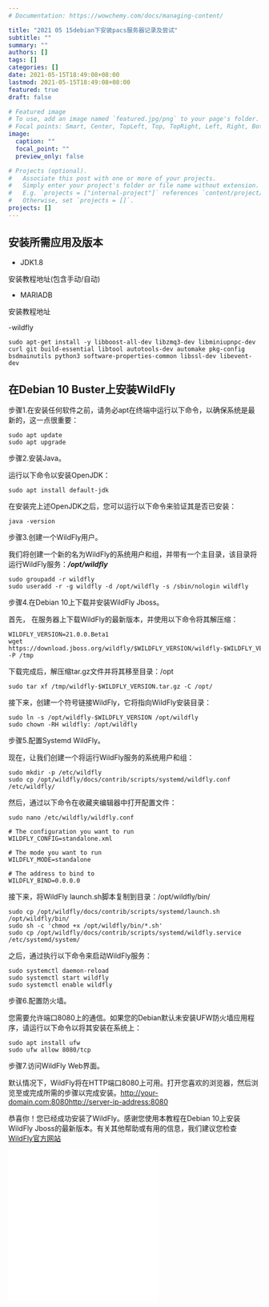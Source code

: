 ```yaml
---
# Documentation: https://wowchemy.com/docs/managing-content/

title: "2021 05 15debian下安装pacs服务器记录及尝试"
subtitle: ""
summary: ""
authors: []
tags: []
categories: []
date: 2021-05-15T18:49:08+08:00
lastmod: 2021-05-15T18:49:08+08:00
featured: true
draft: false

# Featured image
# To use, add an image named `featured.jpg/png` to your page's folder.
# Focal points: Smart, Center, TopLeft, Top, TopRight, Left, Right, BottomLeft, Bottom, BottomRight.
image:
  caption: ""
  focal_point: ""
  preview_only: false

# Projects (optional).
#   Associate this post with one or more of your projects.
#   Simply enter your project's folder or file name without extension.
#   E.g. `projects = ["internal-project"]` references `content/project/deep-learning/index.md`.
#   Otherwise, set `projects = []`.
projects: []
---
```

## 安装所需应用及版本

- JDK1.8

安装教程地址(包含手动/自动)

- MARIADB

安装教程地址

-wildfly


```
sudo apt-get install -y libboost-all-dev libzmq3-dev libminiupnpc-dev curl git build-essential libtool autotools-dev automake pkg-config bsdmainutils python3 software-properties-common libssl-dev libevent-dev
```


## 在Debian 10 Buster上安装WildFly

步骤1.在安装任何软件之前，请务必apt在终端中运行以下命令，以确保系统是最新的，这一点很重要：

```
sudo apt update
sudo apt upgrade
```


步骤2.安装Java。

运行以下命令以安装OpenJDK：

```
sudo apt install default-jdk
```

在安装完上述OpenJDK之后，您可以运行以下命令来验证其是否已安装：

```
java -version
```

步骤3.创建一个WildFly用户。

我们将创建一个新的名为WildFly的系统用户和组，并带有一个主目录，该目录将运行WildFly服务：***/opt/wildfly***

```
sudo groupadd -r wildfly
sudo useradd -r -g wildfly -d /opt/wildfly -s /sbin/nologin wildfly
```

步骤4.在Debian 10上下载并安装WildFly Jboss。

首先， 在服务器上下载WildFly的最新版本，并使用以下命令将其解压缩：

```
WILDFLY_VERSION=21.0.0.Beta1
wget https://download.jboss.org/wildfly/$WILDFLY_VERSION/wildfly-$WILDFLY_VERSION.tar.gz -P /tmp
```

下载完成后，解压缩tar.gz文件并将其移至目录：/opt

```
sudo tar xf /tmp/wildfly-$WILDFLY_VERSION.tar.gz -C /opt/
```

接下来，创建一个符号链接WildFly，它将指向WildFly安装目录：

```
sudo ln -s /opt/wildfly-$WILDFLY_VERSION /opt/wildfly
sudo chown -RH wildfly: /opt/wildfly

```

步骤5.配置Systemd WildFly。

现在，让我们创建一个将运行WildFly服务的系统用户和组：

```
sudo mkdir -p /etc/wildfly
sudo cp /opt/wildfly/docs/contrib/scripts/systemd/wildfly.conf /etc/wildfly/
```

然后，通过以下命令在收藏夹编辑器中打开配置文件：


```
sudo nano /etc/wildfly/wildfly.conf
```

```
# The configuration you want to run
WILDFLY_CONFIG=standalone.xml

# The mode you want to run
WILDFLY_MODE=standalone

# The address to bind to
WILDFLY_BIND=0.0.0.0
```

接下来，将WildFly launch.sh脚本复制到目录：/opt/wildfly/bin/


```
sudo cp /opt/wildfly/docs/contrib/scripts/systemd/launch.sh /opt/wildfly/bin/
sudo sh -c 'chmod +x /opt/wildfly/bin/*.sh'
sudo cp /opt/wildfly/docs/contrib/scripts/systemd/wildfly.service /etc/systemd/system/
```

之后，通过执行以下命令来启动WildFly服务：

```
sudo systemctl daemon-reload
sudo systemctl start wildfly
sudo systemctl enable wildfly
```

步骤6.配置防火墙。

您需要允许端口8080上的通信。如果您的Debian默认未安装UFW防火墙应用程序，请运行以下命令以将其安装在系统上：


```
sudo apt install ufw
sudo ufw allow 8080/tcp
```

步骤7.访问WildFly Web界面。

默认情况下，WildFly将在HTTP端口8080上可用。打开您喜欢的浏览器，然后浏览至或完成所需的步骤以完成安装。http://your-domain.com:8080http://server-ip-address:8080

恭喜你！您已经成功安装了WildFly。感谢您使用本教程在Debian 10上安装WildFly Jboss的最新版本。有关其他帮助或有用的信息，我们建议您检查[WildFly官方网站](https://www.wildfly.org/)

<iframe src="//player.bilibili.com/player.html?aid=374158779&bvid=BV1ao4y197Fn&cid=296344460&page=1" scrolling="no" border="0" frameborder="no" framespacing="0" allowfullscreen="true"> </iframe>

<iframe src="//player.bilibili.com/player.html?aid=503332371&bvid=BV1ig41137QS&cid=345987362&page=1" scrolling="no" border="0" frameborder="no" framespacing="0" allowfullscreen="true"> </iframe>
